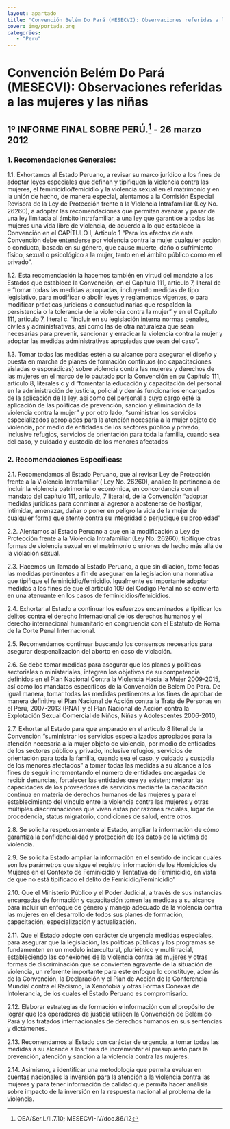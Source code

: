 ```yaml
---
layout: apartado
title: "Convención Belém Do Pará (MESECVI): Observaciones referidas a las mujeres y las niñas"
cover: img/portada.png
categories:
   - "Peru"
---
```

# Convención Belém Do Pará (MESECVI): Observaciones referidas a las mujeres y las niñas


## 1º INFORME FINAL SOBRE PERÚ.[^778] - 26 marzo 2012

### 1. Recomendaciones Generales:

1.1. Exhortamos al Estado Peruano, a revisar su marco jurídico a los fines
de adoptar leyes especiales que definan y tipifiquen la violencia contra
las mujeres, el feminicidio/femicidio y la violencia sexual en el
matrimonio y en la unión de hecho, de manera especial, alentamos a la
Comisión Especial Revisora de la Ley de Protección frente a la Violencia
Intrafamiliar (Ley No. 26260), a adoptar las recomendaciones que permitan
avanzar y pasar de una ley limitada al ámbito intrafamiliar, a una ley que
garantice a todas las mujeres una vida libre de violencia, de acuerdo a lo
que establece la Convención en el CAPÍTULO I, Articulo 1 “Para los efectos
de esta Convención debe entenderse por violencia contra la mujer cualquier
acción o conducta, basada en su género, que cause muerte, daño o
sufrimiento físico, sexual o psicológico a la mujer, tanto en el ámbito
público como en el privado”.

1.2. Esta recomendación la hacemos también en virtud del mandato a los
Estados que establece la Convención, en el Capítulo 111, articulo 7,
literal de e “tomar todas las medidas apropiadas, incluyendo medidas de
tipo legislativo, para modificar o abolir leyes y reglamentos vigentes, o
para modificar prácticas jurídicas o consuetudinarias que respalden la
persistencia o la tolerancia de la violencia contra la mujer” y en el
Capítulo 111, articulo 7, literal c. “incluir en su legislación interna
normas penales, civiles y administrativas, así como las de otra naturaleza
que sean necesarias para prevenir, sancionar y erradicar la violencia
contra la mujer y adoptar las medidas administrativas apropiadas que sean
del caso”.

1.3. Tomar todas las medidas estén a su alcance para asegurar el diseño y
puesta en marcha de planes de formación continuos (no capacitaciones
aisladas o esporádicas) sobre violencia contra las mujeres y derechos de
las mujeres en el marco de lo pautado por la Convención en su Capítulo 111,
articulo 8, literales c y d “fomentar la educación y capacitación del
personal en la administración de justicia, policial y demás funcionarios
encargados de la aplicación de la ley, así como del personal a cuyo cargo
esté la aplicación de las políticas de prevención, sanción y eliminación de
la violencia contra la mujer” y por otro lado, “suministrar los servicios
especializados apropiados para la atención necesaria a la mujer objeto de
violencia, por medio de entidades de los sectores público y privado,
inclusive refugios, servicios de orientación para toda la familia, cuando
sea del caso, y cuidado y custodia de los menores afectados

### 2. Recomendaciones Específicas:

2.1. Recomendamos al Estado Peruano, que al revisar Ley de Protección
frente a la Violencia Intrafamiliar ( Ley No. 26260), analice la
pertinencia de incluir la violencia patrimonial o económica, en
concordancia con el mandato del capítulo 111, articulo, 7 literal d, de la
Convención “adoptar medidas jurídicas para conminar al agresor a abstenerse
de hostigar, intimidar, amenazar, dañar o poner en peligro la vida de la
mujer de cualquier forma que atente contra su integridad o perjudique su
propiedad”

2.2. Alentamos al Estado Peruano a que en la modificación a Ley de
Protección frente a la Violencia Intrafamiliar (Ley No. 26260), tipifique
otras formas de violencia sexual en el matrimonio o uniones de hecho más
allá de la violación sexual.

2.3. Hacemos un llamado al Estado Peruano, a que sin dilación, tome todas
las medidas pertinentes a fin de asegurar en la legislación una normativa
que tipifique el feminicidio/femicidio. Igualmente es importante adoptar
medidas a los fines de que el artículo 109 del Código Penal no se convierta
en una atenuante en los casos de feminicidios/femicidios.

2.4. Exhortar al Estado a continuar los esfuerzos encaminados a tipificar
los delitos contra el derecho Internacional de los derechos humanos y el
derecho internacional humanitario en congruencia con el Estatuto de Roma de
la Corte Penal Internacional.

2.5. Recomendamos continuar buscando los consensos necesarios para asegurar
despenalización del aborto en caso de violación.

2.6. Se debe tomar medidas para asegurar que los planes y políticas
sectoriales o ministeriales, integren los objetivos de su competencia
definidos en el Plan Nacional Contra la Violencia Hacia la Mujer 2009-2015,
así como los mandatos específicos de la Convención de Belem Do Para. De
igual manera, tomar todas las medidas pertinentes a los fines de aprobar de
manera definitiva el Plan Nacional de Acción contra la Trata de Personas en
el Perú, 2007-2013 (PNAT y el Plan Nacional de Acción contra la Explotación
Sexual Comercial de Niños, Niñas y Adolescentes 2006-2010,

2.7. Exhortar al Estado para que amparado en el artículo 8 literal de la
Convención “suministrar los servicios especializados apropiados para la
atención necesaria a la mujer objeto de violencia, por medio de entidades
de los sectores público y privado, inclusive refugios, servicios de
orientación para toda la familia, cuando sea el caso, y cuidado y custodia
de los menores afectados” a tomar todas las medidas a su alcance a los
fines de seguir incrementando el número de entidades encargadas de recibir
denuncias, fortalecer las entidades que ya existen; mejorar las capacidades
de los proveedores de servicios mediante la capacitación continua en
materia de derechos humanos de las mujeres y para el establecimiento del
vínculo entre la violencia contra las mujeres y otras múltiples
discriminaciones que viven estas por razones raciales, lugar de
procedencia, status migratorio, condiciones de salud, entre otros.

2.8. Se solicita respetuosamente al Estado, ampliar la información de cómo
garantiza la confidencialidad y protección de los datos de la víctima de
violencia.

2.9. Se solicita Estado ampliar la información en el sentido de indicar
cuáles son los parámetros que sigue el registro información de los
Homicidios de Mujeres en el Contexto de Feminicidio y Tentativa de
Feminicidio, en vista de que no está tipificado el delito de
Femicidio/Feminicidio”

2.10. Que el Ministerio Público y el Poder Judicial, a través de sus
instancias encargadas de formación y capacitación tomen las medidas a su
alcance para incluir un enfoque de género y manejo adecuado de la violencia
contra las mujeres en el desarrollo de todos sus planes de formación,
capacitación, especialización y actualización.

2.11. Que el Estado adopte con carácter de urgencia medidas especiales,
para asegurar que la legislación, las políticas públicas y los programas se
fundamenten en un modelo intercultural, pluriétnico y multirracial,
estableciendo las conexiones de la violencia contra las mujeres y otras
formas de discriminación que se convierten agravante de la situación de
violencia, un referente importante para este enfoque lo constituye, además
de la Convención, la Declaración y el Plan de Acción de la Conferencia
Mundial contra el Racismo, la Xenofobia y otras Formas Conexas de
Intolerancia, de los cuales el Estado Peruano es compromisario.

2.12. Elaborar estrategias de formación e información con el propósito de
lograr que los operadores de justicia utilicen la Convención de Belém do
Pará y los tratados internacionales de derechos humanos en sus sentencias y
dictámenes.

2.13. Recomendamos al Estado con carácter de urgencia, a tomar todas las
medidas a su alcance a los fines de incrementar el presupuesto para la
prevención, atención y sanción a la violencia contra las mujeres.

2.14. Asimismo, a identificar una metodología que permita evaluar en
cuentas nacionales la inversión para la atención a la violencia contra las
mujeres y para tener información de calidad que permita hacer análisis
sobre impacto de la inversión en la respuesta nacional al problema de la
violencia.

[^778]: OEA/Ser.L/II.7.10; MESECVI-IV/doc.86/12
